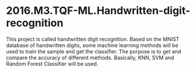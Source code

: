 # 2016.M3.TQF-ML.Handwritten-digit-recognition
This project is called handwritten digit recognition. Based on the MNIST database of handwritten digits, some machine learning methods will be used to train the sample and get the classifier. The porpose is to get and compare the accuracy of different methods.
Basically, KNN, SVM and Random Forest Classifier will be used.
